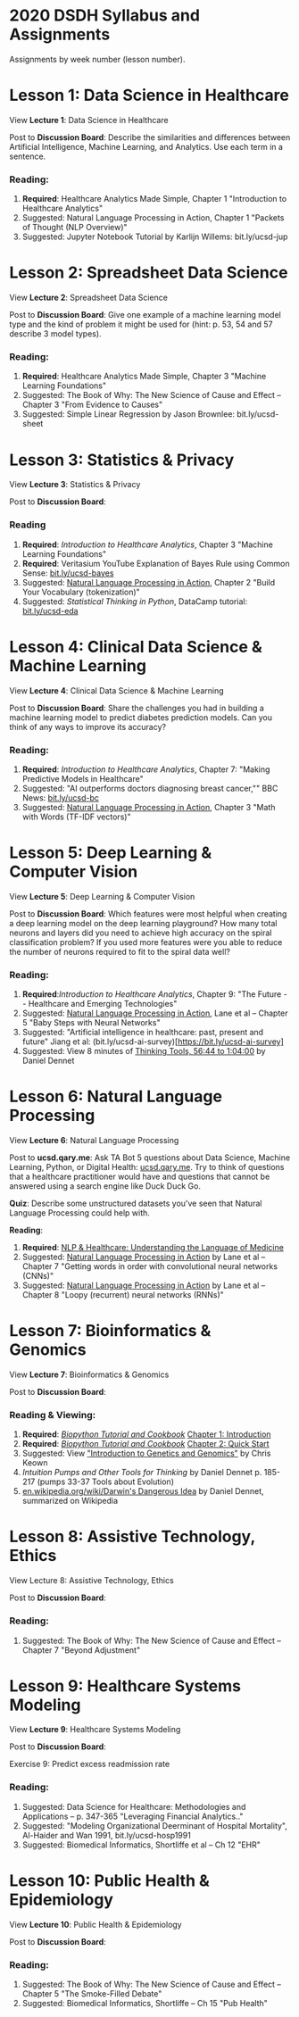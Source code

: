 # **2020 DSDH Syllabus and Assignments**

Assignments by week number (lesson number).

# Lesson 1: Data Science in Healthcare

View **Lecture 1**: Data Science in Healthcare

Post to **Discussion Board**: Describe the similarities and differences between Artificial Intelligence, Machine Learning, and Analytics. Use each term in a sentence.

### Reading:

1. **Required**: Healthcare Analytics Made Simple, Chapter 1 "Introduction to Healthcare Analytics"
2. Suggested: Natural Language Processing in Action, Chapter 1 "Packets of Thought (NLP Overview)"
3. Suggested: Jupyter Notebook Tutorial by Karlijn Willems: bit.ly/ucsd-jup

# Lesson 2: Spreadsheet Data Science

View **Lecture 2**: Spreadsheet Data Science

Post to **Discussion Board**: Give one example of a machine learning model type and the kind of problem it might be used for (hint: p. 53, 54 and 57 describe 3 model types).

### Reading:

1. **Required**:  Healthcare Analytics Made Simple, Chapter 3 "Machine Learning Foundations"
2. Suggested:  The Book of Why: The New Science of Cause and Effect – Chapter 3 "From Evidence to Causes"
3. Suggested:  Simple Linear Regression by Jason Brownlee: bit.ly/ucsd-sheet

# Lesson 3: Statistics & Privacy

View **Lecture 3**: Statistics & Privacy

Post to **Discussion Board**:

### Reading

1. **Required**: _Introduction to Healthcare Analytics_, Chapter 3 "Machine Learning Foundations"
2. **Required**: Veritasium YouTube Explanation of Bayes Rule using Common Sense: [bit.ly/ucsd-bayes](https://bit.ly/ucsd-bayes)
3. Suggested: [Natural Language Processing in Action](https://www.manning.com/books/natural-language-processing-in-action), Chapter 2 "Build Your Vocabulary (tokenization)"
4. Suggested: _Statistical Thinking in Python_, DataCamp tutorial: [bit.ly/ucsd-eda](https://bit.ly/ucsd-eda)

# Lesson 4: Clinical Data Science & Machine Learning

View **Lecture 4**: Clinical Data Science & Machine Learning

Post to **Discussion Board**: Share the challenges you had in building a machine learning model to predict diabetes prediction models. Can you think of any ways to improve its accuracy?

### Reading:

1. **Required**: _Introduction to Healthcare Analytics_, Chapter 7: "Making Predictive Models in Healthcare"
2. Suggested: "AI outperforms doctors diagnosing breast cancer,"" BBC News: [bit.ly/ucsd-bc](https://bit.ly/ucsd-bc)
3. Suggested: [Natural Language Processing in Action](https://www.manning.com/books/natural-language-processing-in-action), Chapter 3 "Math with Words (TF-IDF vectors)"

# Lesson 5: Deep Learning & Computer Vision

View **Lecture 5**: Deep Learning & Computer Vision

Post to **Discussion Board**: Which features were most helpful when creating a deep learning model on the deep learning playground? How many total neurons and layers did you need to achieve high accuracy on the spiral classification problem? If you used more features were you able to reduce the number of neurons required to fit to the spiral data well?

### Reading:

1. **Required**:_Introduction to Healthcare Analytics_, Chapter 9: "The Future -- Healthcare and Emerging Technologies"
2. Suggested: [Natural Language Processing in Action](https://www.manning.com/books/natural-language-processing-in-action), Lane et al – Chapter 5 "Baby Steps with Neural Networks"
3. Suggested: "Artificial intelligence in healthcare: past, present and future" Jiang et al: (bit.ly/ucsd-ai-survey)[https://bit.ly/ucsd-ai-survey]
4. Suggested: View 8 minutes of [Thinking Tools, 56:44 to 1:04:00](https://www.youtube.com/watch?v=EJsD-3jtXz0&feature=youtu.be&t=3403) by Daniel Dennet

# Lesson 6: Natural Language Processing

View **Lecture 6**: Natural Language Processing

Post to **ucsd.qary.me**: Ask TA Bot 5 questions about Data Science, Machine Learning, Python, or Digital Health: [ucsd.qary.me](http://ucsd.qary.me). Try to think of questions that a healthcare practitioner would have and questions that cannot be answered using a search engine like Duck Duck Go.

**Quiz**: Describe some unstructured datasets you've seen that Natural Language Processing could help with.

**Reading**:

1. **Required**: [NLP & Healthcare: Understanding the Language of Medicine](https://medium.com/curai-tech/nlp-healthcare-understanding-the-language-of-medicine-e9917bbf49e7)
2. Suggested: [Natural Language Processing in Action](https://www.manning.com/books/natural-language-processing-in-action) by Lane et al – Chapter 7 "Getting words in order with convolutional neural networks (CNNs)"
3. Suggested: [Natural Language Processing in Action](https://www.manning.com/books/natural-language-processing-in-action) by Lane et al – Chapter 8 "Loopy (recurrent) neural networks (RNNs)"

# Lesson 7: Bioinformatics & Genomics

View **Lecture 7**: Bioinformatics & Genomics

Post to **Discussion Board**:

### Reading & Viewing:

1. **Required**: [_Biopython Tutorial and Cookbook_](http://biopython.org/DIST/docs/tutorial/Tutorial.html) [Chapter 1: Introduction](http://biopython.org/DIST/docs/tutorial/Tutorial.html#sec2)
2. **Required**: [_Biopython Tutorial and Cookbook_](http://biopython.org/DIST/docs/tutorial/Tutorial.html) [Chapter 2: Quick Start](http://biopython.org/DIST/docs/tutorial/Tutorial.html#sec7)
3. Suggested: View ["Introduction to Genetics and Genomics"](https://youtu.be/NT9hBuBAexg) by Chris Keown
4. _Intuition Pumps and Other Tools for Thinking_ by Daniel Dennet p. 185-217 (pumps 33-37 Tools about Evolution)
5. [en.wikipedia.org/wiki/Darwin's Dangerous Idea](https://en.wikipedia.org/wiki/Darwin%27s_Dangerous_Idea) by Daniel Dennet, summarized on Wikipedia

# Lesson 8: Assistive Technology, Ethics

View Lecture 8: Assistive Technology, Ethics

Post to **Discussion Board**:

### Reading:

1. Suggested: The Book of Why: The New Science of Cause and Effect – Chapter 7 "Beyond Adjustment"

# Lesson 9: Healthcare Systems Modeling

View **Lecture 9**: Healthcare Systems Modeling

Post to **Discussion Board**:

Exercise 9: Predict excess readmission rate

### Reading:

1. Suggested: Data Science for Healthcare: Methodologies and Applications – p. 347-365 "Leveraging Financial Analytics.."
2. Suggested: "Modeling Organizational Deerminant of Hospital Mortality", Al-Haider and Wan 1991, bit.ly/ucsd-hosp1991
3. Suggested: Biomedical Informatics, Shortliffe et al – Ch 12 "EHR"

# Lesson 10: Public Health & Epidemiology

View **Lecture 10**: Public Health & Epidemiology

Post to **Discussion Board**:

### Reading:

1. Suggested:  The Book of Why: The New Science of Cause and Effect – Chapter 5 "The Smoke-Filled Debate"
2. Suggested:  Biomedical Informatics, Shortliffe – Ch 15 "Pub Health"
